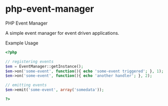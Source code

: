 php-event-manager
=================

PHP Event Manager

A simple event manager for event driven applications. 

Example Usage

```php
<?php

// registering events
$em = EventManager::getInstance();
$em->on('some-event', function(){ echo 'some-event triggered'; }, 1);
$em->on('some-event', function(){ echo 'another handler'; }, 2);

// emitting events
$em->emit('some-event', array('somedata'));

?>
```
